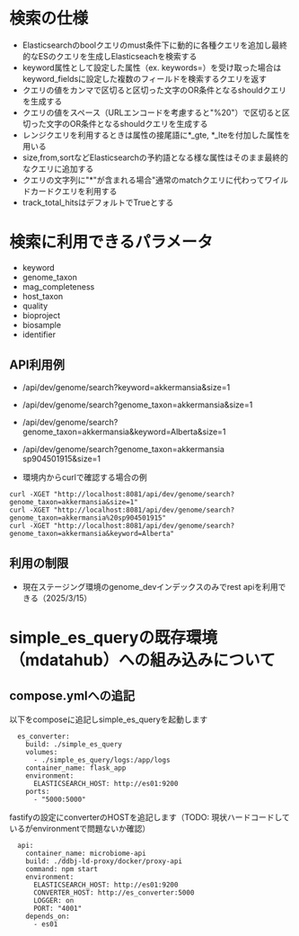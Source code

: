 # 検索の仕様
- Elasticsearchのboolクエリのmust条件下に動的に各種クエリを追加し最終的なESのクエリを生成しElasticseachを検索する
- keyword属性として設定した属性（ex. keywords=）を受け取った場合はkeyword_fieldsに設定した複数のフィールドを検索するクエリを返す
- クエリの値をカンマで区切ると区切った文字のOR条件となるshouldクエリを生成する
- クエリの値をスペース（URLエンコードを考慮すると"%20"）で区切ると区切った文字のOR条件となるshouldクエリを生成する
- レンジクエリを利用するときは属性の接尾語に*_gte, *_lteを付加した属性を用いる
- size,from,sortなどElasticsearchの予約語となる様な属性はそのまま最終的なクエリに追加する
- クエリの文字列に"*"が含まれる場合"通常のmatchクエリに代わってワイルドカードクエリを利用する
- track_total_hitsはデフォルトでTrueとする

# 検索に利用できるパラメータ

- keyword
- genome_taxon
- mag_completeness
- host_taxon
- quality
- bioproject
- biosample
- identifier


## API利用例

- /api/dev/genome/search?keyword=akkermansia&size=1
- /api/dev/genome/search?genome_taxon=akkermansia&size=1
- /api/dev/genome/search?genome_taxon=akkermansia&keyword=Alberta&size=1
- /api/dev/genome/search?genome_taxon=akkermansia sp904501915&size=1

- 環境内からcurlで確認する場合の例
  
```
curl -XGET "http://localhost:8081/api/dev/genome/search?genome_taxon=akkermansia&size=1" 
curl -XGET "http://localhost:8081/api/dev/genome/search?genome_taxon=akkermansia%20sp904501915" 
curl -XGET "http://localhost:8081/api/dev/genome/search?genome_taxon=akkermansia&keyword=Alberta" 
```



## 利用の制限
- 現在ステージング環境のgenome_devインデックスのみでrest apiを利用できる（2025/3/15）


# simple_es_queryの既存環境（mdatahub）への組み込みについて

## compose.ymlへの追記

以下をcomposeに追記しsimple_es_queryを起動します

```
  es_converter:
    build: ./simple_es_query
    volumes:
      - ./simple_es_query/logs:/app/logs
    container_name: flask_app
    environment:
      ELASTICSEARCH_HOST: http://es01:9200
    ports:
      - "5000:5000"

```

fastifyの設定にconverterのHOSTを追記します（TODO: 現状ハードコードしているがenvironmentで問題ないか確認）
```
  api:
    container_name: microbiome-api
    build: ./ddbj-ld-proxy/docker/proxy-api
    command: npm start
    environment:
      ELASTICSEARCH_HOST: http://es01:9200
      CONVERTER_HOST: http://es_converter:5000
      LOGGER: on
      PORT: "4001"
    depends_on:
      - es01
```
